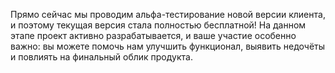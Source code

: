 Прямо сейчас мы проводим альфа-тестирование новой версии клиента, и поэтому текущая версия стала полностью бесплатной! На данном этапе проект активно разрабатывается, и ваше участие особенно важно: вы можете помочь нам улучшить функционал, выявить недочёты и повлиять на финальный облик продукта.

